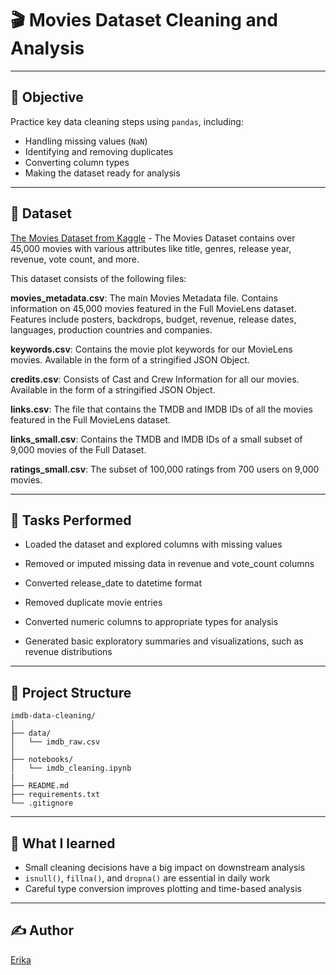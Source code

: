 # 🎬 Movies Dataset Cleaning and Analysis

---

## 📌 Objective

Practice key data cleaning steps using `pandas`, including:

- Handling missing values (`NaN`)
- Identifying and removing duplicates
- Converting column types
- Making the dataset ready for analysis

---

## 📁 Dataset

[The Movies Dataset from Kaggle](https://www.kaggle.com/datasets/rounakbanik/the-movies-dataset) - The Movies Dataset contains over 45,000 movies with various attributes like title, genres, release year, revenue, vote count, and more.

This dataset consists of the following files:

**movies_metadata.csv**: The main Movies Metadata file. Contains information on 45,000 movies featured in the Full MovieLens dataset. Features include posters, backdrops, budget, revenue, release dates, languages, production countries and companies.

**keywords.csv**: Contains the movie plot keywords for our MovieLens movies. Available in the form of a stringified JSON Object.

**credits.csv**: Consists of Cast and Crew Information for all our movies. Available in the form of a stringified JSON Object.

**links.csv**: The file that contains the TMDB and IMDB IDs of all the movies featured in the Full MovieLens dataset.

**links_small.csv**: Contains the TMDB and IMDB IDs of a small subset of 9,000 movies of the Full Dataset.

**ratings_small.csv**: The subset of 100,000 ratings from 700 users on 9,000 movies.

---

## 🔧 Tasks Performed

- Loaded the dataset and explored columns with missing values

- Removed or imputed missing data in revenue and vote_count columns

- Converted release_date to datetime format

- Removed duplicate movie entries

- Converted numeric columns to appropriate types for analysis

- Generated basic exploratory summaries and visualizations, such as revenue distributions

---
## 📝 Project Structure
```
imdb-data-cleaning/
│
├── data/
│   └── imdb_raw.csv              
│
├── notebooks/
│   └── imdb_cleaning.ipynb       
|
├── README.md                     
├── requirements.txt              
└── .gitignore                    
```

---

## 🧠 What I learned

- Small cleaning decisions have a big impact on downstream analysis
- `isnull()`, `fillna()`, and `dropna()` are essential in daily work
- Careful type conversion improves plotting and time-based analysis

---

## ✍️ Author
[Erika](https://www.linkedin.com/in/ecdazevedo)
